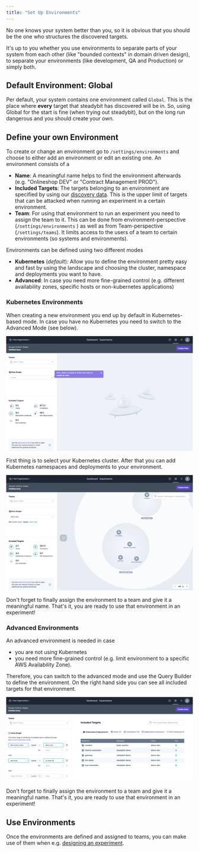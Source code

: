 ```yaml
---
title: "Set Up Environments"
---
```

No one knows your system better than you, so it is obvious that you should be the one who structures the discovered targets.

It's up to you whether you use environments to separate parts of your system from each other (like "bounded contexts" in domain driven design), to separate your environments (like development, QA and Production) or simply both.

## Default Environment: Global
Per default, your system contains one environment called `Global`.
This is the place where __every__ target that steadybit has discovered will be in.
So, using Global for the start is fine (when trying out steadybit), but on the long run dangerous and you should create your own.

## Define your own Environment
To create or change an environment go to `/settings/environments` and choose to either add an environment or edit an existing one.
An environment consists of a
- **Name**: A meaningful name helps to find the environment afterwards (e.g. "Onlineshop DEV" or "Contract Management PROD").
- **Included Targets**: The targets belonging to an environment are specified by using our [discovery data](../use/30-discovery). This is the upper limit of targets that can be attacked when running an experiment in a certain environment.
- **Team**: For using that environment to run an experiment you need to assign the team to it.
  This can be done from environment-perspective (`/settings/environments` ) as well as from Team-perspective (`/settings/teams`).
  It limits access to the users of a team to certain environments (so systems and environments).

Environments can be defined using two different modes
- **Kubernetes** (*default*): Allow you to define the environment pretty easy and fast by using the landscape and choosing the cluster, namespace and deployments you want to have.
- **Advanced**: In case you need more fine-grained control (e.g. different availability zones, specific hosts or non-kubernetes applications)

### Kubernetes Environments
When creating a new environment you end up by default in Kubernetes-based mode. In case you have no Kubernetes you need to switch to the Advanced Mode (see below).

![Kubernetes Environment: Select your cluster](img-environments/k8s-environment-add-cluster.png)

First thing is to select your Kubernetes cluster.
After that you can add Kubernetes namespaces and deployments to your environment.

![Kubernetes Environment: Add namespaces and deployments](img-environments/k8s-environment-add.png)

Don't forget to finally assign the environment to a team and give it a meaningful name.
That's it, you are ready to use that environment in an experiment!

### Advanced Environments
An advanced environment is needed in case
- you are not using Kubernetes
- you need more fine-grained control (e.g. limit environment to a specific AWS Availability Zone).

Therefore, you can switch to the advanced mode and use the Query Builder to define the environment.
On the right hand side you can see all included targets for that environment.

![Advanced Environment: Query Builder for fine-grained environments](img-environments/advanced-environment-add.png)

Don't forget to finally assign the environment to a team and give it a meaningful name.
That's it, you are ready to use that environment in an experiment!

## Use Environments
Once the environments are defined and assigned to teams, you can make use of them when e.g. [designing an experiment](../use/10-experiments/10-design).


